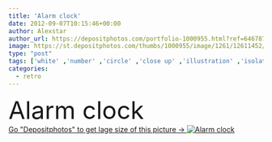 ```yaml
---
title: 'Alarm clock'
date: 2012-09-07T10:15:46+00:00
author: Alexstar
author_url: https://depositphotos.com/portfolio-1000955.html?ref=64678756
image: https://st.depositphotos.com/thumbs/1000955/image/1261/12611452/api_thumb_450.jpg?forcejpeg=true
type: "post"
tags: ['white' ,'number' ,'circle' ,'close up' ,'illustration' ,'isolated' ,'sign' ,'morning' ,'orange' ,'old' ,'retro' ,'vintage' ,'minute' ,'time' ,'watch' ,'classic' ,'clock' ,'arrow' ,'modern' ,'bell' ,'night' ,'device' ,'measure' ,'measurement' ,'shadow' ,'reminder' ,'hour' ,'mechanism' ,'chronometer' ,'pointer' ,'precision' ,'timepiece' ,'degree' ,'meter' ,'mechanical' ,'alarm' ,'swing' ,'hourglass' ,'stopwatch' ,'moment' ,'alarm clock' ]
categories: 
  - retro
---
```

<div aling="center">
            <font size="60"> Alarm clock</font>   
</div>
<div>
    <a href='https://st.depositphotos.com/thumbs/1000955/image/1261/12611452/api_thumb_450.jpg?forcejpeg=true?ref=64678756' target=_blank > Go "Depositphotos" to get lage size of this picture ->
        <img href='https://st.depositphotos.com/thumbs/1000955/image/1261/12611452/api_thumb_450.jpg?forcejpeg=true?ref=64678756' src='https://st.depositphotos.com/1000955/1261/i/950/depositphotos_12611452-stock-photo-alarm-clock.jpg?forcejpeg=true' alt='Alarm clock' >
    </a>
</div>
